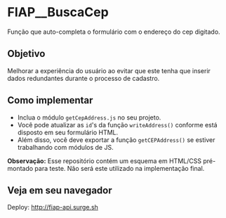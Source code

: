 # FIAP__BuscaCep

Função que auto-completa o formulário com o endereço do cep digitado.

## Objetivo

Melhorar a experiência do usuário ao evitar que este tenha que inserir dados redundantes durante o processo de cadastro.

## Como implementar

- Inclua o módulo `getCepAddress.js` no seu projeto. 
- Você pode atualizar as `id`'s da função `writeAddress()` conforme está disposto em seu formulário HTML. 
- Além disso, você deve exportar a função `getCEPAddress()` se estiver trabalhando com módulos de JS.

**Observação:** Esse repositório contém um esquema em HTML/CSS pré-montado para teste. Não será este utilizado na implementação final.

## Veja em seu navegador
Deploy: http://fiap-api.surge.sh
